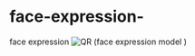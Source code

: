 # face-expression-
face expression
![QR (face expression model )](https://github.com/user-attachments/assets/2668c336-8f35-4305-8aac-0288ff0a61f2)
